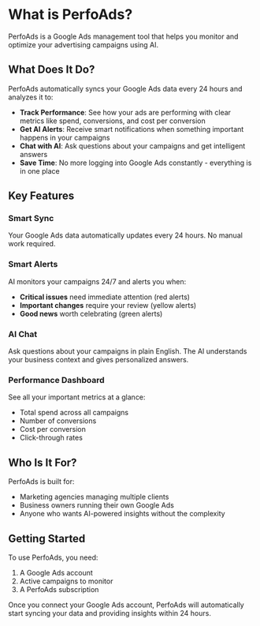 # What is PerfoAds?

PerfoAds is a Google Ads management tool that helps you monitor and optimize your advertising campaigns using AI.

## What Does It Do?

PerfoAds automatically syncs your Google Ads data every 24 hours and analyzes it to:

- **Track Performance**: See how your ads are performing with clear metrics like spend, conversions, and cost per conversion
- **Get AI Alerts**: Receive smart notifications when something important happens in your campaigns
- **Chat with AI**: Ask questions about your campaigns and get intelligent answers
- **Save Time**: No more logging into Google Ads constantly - everything is in one place

## Key Features

### Smart Sync
Your Google Ads data automatically updates every 24 hours. No manual work required.

### Smart Alerts
AI monitors your campaigns 24/7 and alerts you when:
- **Critical issues** need immediate attention (red alerts)
- **Important changes** require your review (yellow alerts)
- **Good news** worth celebrating (green alerts)

### AI Chat
Ask questions about your campaigns in plain English. The AI understands your business context and gives personalized answers.

### Performance Dashboard
See all your important metrics at a glance:
- Total spend across all campaigns
- Number of conversions
- Cost per conversion
- Click-through rates

## Who Is It For?

PerfoAds is built for:
- Marketing agencies managing multiple clients
- Business owners running their own Google Ads
- Anyone who wants AI-powered insights without the complexity

## Getting Started

To use PerfoAds, you need:
1. A Google Ads account
2. Active campaigns to monitor
3. A PerfoAds subscription

Once you connect your Google Ads account, PerfoAds will automatically start syncing your data and providing insights within 24 hours.
